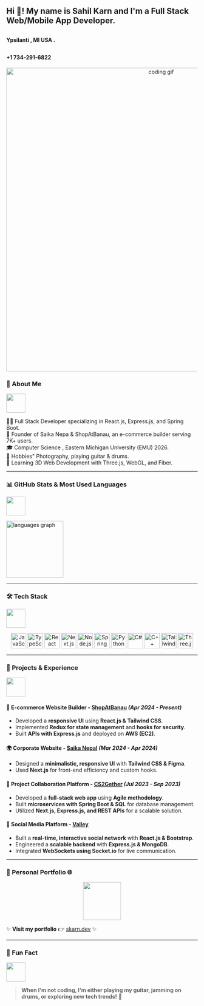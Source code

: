 ## <h2 align="left">Hi 👋! My name is Sahil Karn and I'm a Full Stack Web/Mobile App Developer.</h2>
  ## <h4 align="left">Ypsilanti , MI USA .</h4>
   ## <h4 align="left">+1 734-291-6822 </h4> 
<p align="center">
  <img src="https://fiverr-res.cloudinary.com/images/t_main1,q_auto,f_auto,q_auto,f_auto/v1/attachments/delivery/asset/a6016a2f184edaf900a7f86fa3db9c30-1661328032/Chompers_Twitter/make-pixel-art-anime-style-game-style-additional-animation.gif" width="800" alt="coding gif" />
</p>

### 🚀 About Me
<p align="left">
  <img src="https://media.giphy.com/media/RbDKaczqWovIugyJmW/giphy.gif" width="50" />
</p>
👨‍💻 Full Stack Developer specializing in React.js, Express.js, and Spring Boot.<br>
📌 Founder of Saika Nepa & ShopAtBanau, an e-commerce builder serving 7K+ users.<br>
🎓 Computer Science , Eastern Michigan University (EMU) 2026.<br>
🎸 Hobbies" Photography, playing guitar & drums.<br>
🌱 Learning 3D Web Development with Three.js, WebGL, and Fiber.<br>

---

### 📊 GitHub Stats & Most Used Languages
<p align="left">
  <img src="https://media.giphy.com/media/QTfX9Ejfra3ZmNxh6B/giphy.gif" width="50" />
</p>

<div align="start">
  <img src="https://github-readme-stats.vercel.app/api/top-langs?username=skarn03&locale=en&hide_title=false&layout=compact&card_width=320&langs_count=6&theme=dracula&hide_border=false" height="150" alt="languages graph"  />
</div>

---

### 🛠 Tech Stack
<p align="left">
  <img src="https://media.giphy.com/media/LMt9638dO8dftAjtco/giphy.gif" width="50" />
</p>

<div align="center">
  <img src="https://cdn.jsdelivr.net/gh/devicons/devicon/icons/javascript/javascript-original.svg" height="40" alt="JavaScript" />
  <img src="https://cdn.jsdelivr.net/gh/devicons/devicon/icons/typescript/typescript-original.svg" height="40" alt="TypeScript" />
  <img src="https://cdn.jsdelivr.net/gh/devicons/devicon/icons/react/react-original.svg" height="40" alt="React" />
  <img src="https://cdn.jsdelivr.net/gh/devicons/devicon/icons/nextjs/nextjs-original.svg" height="40" alt="Next.js" />
  <img src="https://cdn.jsdelivr.net/gh/devicons/devicon/icons/nodejs/nodejs-original.svg" height="40" alt="Node.js" />
  <img src="https://cdn.jsdelivr.net/gh/devicons/devicon/icons/spring/spring-original.svg" height="40" alt="Spring Boot" />
  <img src="https://cdn.jsdelivr.net/gh/devicons/devicon/icons/python/python-original.svg" height="40" alt="Python" />
  <img src="https://cdn.jsdelivr.net/gh/devicons/devicon/icons/csharp/csharp-original.svg" height="40" alt="C#" />
  <img src="https://cdn.jsdelivr.net/gh/devicons/devicon/icons/cplusplus/cplusplus-original.svg" height="40" alt="C++" />
  <img src="https://cdn.jsdelivr.net/gh/devicons/devicon/icons/tailwindcss/tailwindcss-original.svg" height="40" alt="Tailwind CSS" />
  <img src="https://cdn.jsdelivr.net/gh/devicons/devicon/icons/threejs/threejs-original.svg" height="40" alt="Three.js" />
</div>

---

### 💼 Projects & Experience
<p align="left">
  <img src="https://media.giphy.com/media/jTNG3RF6EwbkpD4LZx/giphy.gif" width="50" />
</p>

#### 🚀 **E-commerce Website Builder - [ShopAtBanau](https://shopatbanau.com)** *(Apr 2024 - Present)*
- Developed a **responsive UI** using **React.js & Tailwind CSS**.
- Implemented **Redux for state management** and **hooks for security**.
- Built **APIs with Express.js** and deployed on **AWS (EC2)**.

#### 🌍 **Corporate Website - [Saika Nepal](https://saikanepal.com)** *(Mar 2024 - Apr 2024)*
- Designed a **minimalistic, responsive UI** with **Tailwind CSS & Figma**.
- Used **Next.js** for front-end efficiency and custom hooks.

#### 🤝 **Project Collaboration Platform - [CS2Gether](https://cs2gether.com)** *(Jul 2023 - Sep 2023)*
- Developed a **full-stack web app** using **Agile methodology**.
- Built **microservices with Spring Boot & SQL** for database management.
- Utilized **Next.js, Express.js, and REST APIs** for a scalable solution.

#### 📢 **Social Media Platform - [Valley](https://valleyapp.com)**
- Built a **real-time, interactive social network** with **React.js & Bootstrap**.
- Engineered a **scalable backend** with **Express.js & MongoDB**.
- Integrated **WebSockets using Socket.io** for live communication.

---

### 🚀 Personal Portfolio 🌐
<p align="center">
  <img src="https://media.giphy.com/media/fAnzw6YK33jMwzp5wp/giphy.gif" width="100" />
</p>

✨ **Visit my portfolio** 👉 [skarn.dev](https://skarn.dev) ✨

---

### 🎸 Fun Fact
<p align="left">
  <img src="https://media.giphy.com/media/IpeYSEZshTefe/giphy.gif" width="50" />
</p>

> **When I'm not coding, I'm either playing my guitar, jamming on drums, or exploring new tech trends!** 🎵

